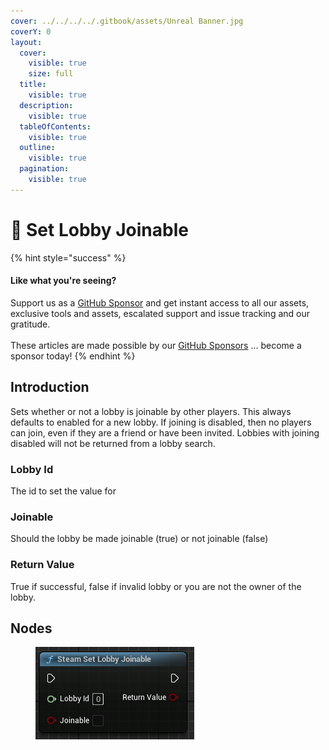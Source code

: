 ```yaml
---
cover: ../../../../.gitbook/assets/Unreal Banner.jpg
coverY: 0
layout:
  cover:
    visible: true
    size: full
  title:
    visible: true
  description:
    visible: true
  tableOfContents:
    visible: true
  outline:
    visible: true
  pagination:
    visible: true
---
```


# 🔵 Set Lobby Joinable

{% hint style="success" %}
#### Like what you're seeing?

Support us as a [GitHub Sponsor](../../../../become-a-sponsor/) and get instant access to all our assets, exclusive tools and assets, escalated support and issue tracking and our gratitude.\
\
These articles are made possible by our [GitHub Sponsors](../../../../become-a-sponsor/) ... become a sponsor today!
{% endhint %}

## Introduction

Sets whether or not a lobby is joinable by other players. This always defaults to enabled for a new lobby. If joining is disabled, then no players can join, even if they are a friend or have been invited. Lobbies with joining disabled will not be returned from a lobby search.

### Lobby Id

The id to set the value for

### Joinable

Should the lobby be made joinable (true) or not joinable (false)

### Return Value

True if successful, false if invalid lobby or you are not the owner of the lobby.

## Nodes

<figure><img src="../../../../.gitbook/assets/image (11) (1) (1) (1) (1) (1).png" alt=""><figcaption></figcaption></figure>

